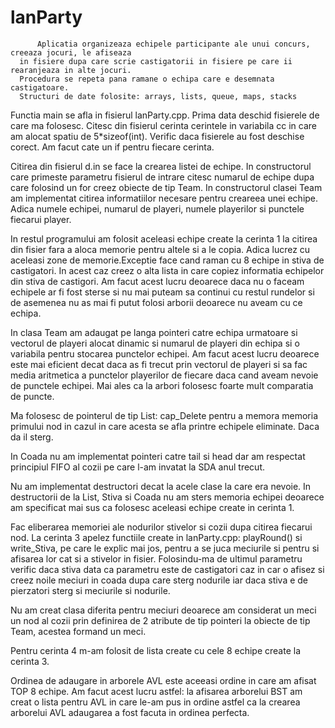 # lanParty
    	  Aplicatia organizeaza echipele participante ale unui concurs, creeaza jocuri, le afiseaza
	  in fisiere dupa care scrie castigatorii in fisiere pe care ii rearanjeaza in alte jocuri.
	  Procedura se repeta pana ramane o echipa care e desemnata castigatoare.
	  Structuri de date folosite: arrays, lists, queue, maps, stacks

Functia main se afla in fisierul lanParty.cpp. Prima data deschid fisierele de care ma folosesc.
Citesc din fisierul cerinta cerintele in variabila cc in care am alocat spatiu de 5*sizeof(int).
Verific daca fisierele au fost deschise corect. Am facut cate un if pentru fiecare cerinta.
	
Citirea din fisierul d.in  se face la crearea listei de echipe.
In constructorul care primeste parametru fisierul de intrare citesc numarul de echipe dupa care
folosind un for creez obiecte de tip Team.
In constructorul clasei Team am implementat citirea informatiilor necesare pentru creareea unei
echipe. Adica numele echipei, numarul de playeri, numele playerilor si punctele fiecarui player.

In restul programului am folosit aceleasi echipe create la cerinta 1 la citirea din fisier fara
a aloca memorie pentru altele si a le copia. Adica lucrez cu aceleasi zone de memorie.Exceptie face
cand raman cu 8 echipe in stiva de castigatori. In acest caz creez o alta lista in care copiez
informatia echipelor din stiva de castigori. Am facut acest lucru deoarece daca nu o faceam echipele
ar fi fost sterse si nu mai puteam sa continui cu restul rundelor si de asemenea nu as mai fi putut
folosi arborii deoarece nu aveam cu ce echipa.

In clasa Team am adaugat pe langa pointeri catre echipa urmatoare si vectorul de playeri alocat
dinamic si numarul de playeri din echipa si o variabila pentru stocarea punctelor echipei. Am facut
acest lucru deoarece este mai eficient decat daca as fi trecut prin vectorul de playeri si sa fac
media aritmetica a punctelor playerilor de fiecare daca cand aveam  nevoie de punctele echipei. Mai
ales ca la arbori folosesc foarte mult comparatia de puncte.

Ma folosesc de pointerul de tip List: cap_Delete pentru a memora memoria primului nod in cazul
in care acesta se afla printre echipele eliminate. Daca da il sterg.

In Coada nu am implementat pointeri catre tail si head dar am respectat principiul FIFO al cozii
pe care l-am invatat la SDA anul trecut.

Nu am implementat destructori decat la acele clase la care era nevoie.
In destructorii de la List, Stiva si Coada nu am sters memoria echipei deoarece am specificat
mai sus ca folosesc aceleasi echipe create in cerinta 1.

Fac eliberarea memoriei ale nodurilor stivelor si cozii dupa citirea fiecarui nod.
La cerinta 3 apelez functiile create in lanParty.cpp: playRound() si write_Stiva, pe care le explic
mai jos, pentru a se juca meciurile si pentru si afisarea lor cat si a stivelor in fisier. Folosindu-ma
de ultimul parametru verific daca stiva data ca parametru este de castigatori caz in car o afisez si
creez noile meciuri in coada dupa care sterg nodurile iar daca stiva e de pierzatori sterg si meciurile 
si nodurile.

Nu am creat clasa diferita pentru meciuri deoarece am considerat un meci un nod al cozii prin
definirea de 2 atribute de tip pointeri la obiecte de tip Team, acestea formand un meci.

Pentru cerinta 4 m-am folosit de lista create cu cele 8 echipe create la cerinta 3.

Ordinea de adaugare in arborele AVL este aceeasi ordine in care am afisat TOP 8 echipe. Am facut acest
lucru astfel: la afisarea arborelui BST am creat o lista pentru AVL in care le-am pus in ordine astfel
ca la crearea arborelui AVL adaugarea a fost facuta in ordinea perfecta.
